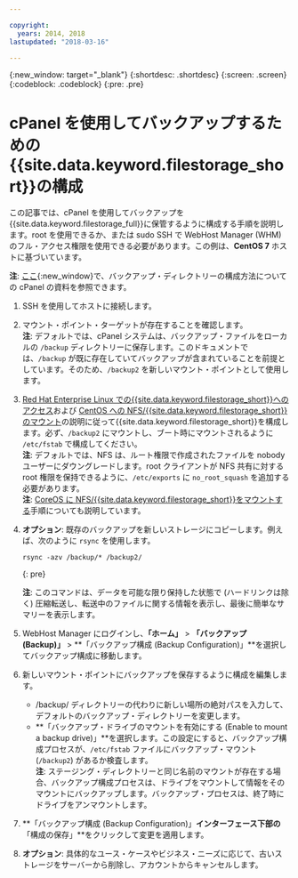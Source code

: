 ```yaml
---

copyright:
  years: 2014, 2018
lastupdated: "2018-03-16"

---
```

{:new_window: target="_blank"}
{:shortdesc: .shortdesc}
{:screen: .screen}
{:codeblock: .codeblock}
{:pre: .pre}
 
# cPanel を使用してバックアップするための{{site.data.keyword.filestorage_short}}の構成

この記事では、cPanel を使用してバックアップを{{site.data.keyword.filestorage_full}}に保管するように構成する手順を説明します。root を使用できるか、または sudo SSH で WebHost Manager (WHM) のフル・アクセス権限を使用できる必要があります。この例は、**CentOS 7** ホストに基づいています。

**注**: [ここ](https://docs.cpanel.net/display/68Docs/Backup+Configuration#BackupConfiguration-ConfigureBackupDirectory){:new_window}で、バックアップ・ディレクトリーの構成方法についての cPanel の資料を参照できます。

1. SSH を使用してホストに接続します。

2. マウント・ポイント・ターゲットが存在することを確認します。<br />
   **注**: デフォルトでは、cPanel システムは、バックアップ・ファイルをローカルの `/backup` ディレクトリーに保存します。このドキュメントでは、`/backup` が既に存在していてバックアップが含まれていることを前提としています。そのため、`/backup2` を新しいマウント・ポイントとして使用します。
   
3. [Red Hat Enterprise Linux での{{site.data.keyword.filestorage_short}}へのアクセス](accessing-file-storage-linux.html)および [CentOS への NFS/{{site.data.keyword.filestorage_short}}のマウント](mounting-nsf-file-storage.html)の説明に従って{{site.data.keyword.filestorage_short}}を構成します。必ず、`/backup2` にマウントし、ブート時にマウントされるように `/etc/fstab` で構成してください。<br />
   **注**: デフォルトでは、NFS は、ルート権限で作成されたファイルを nobody ユーザーにダウングレードします。root クライアントが NFS 共有に対する root 権限を保持できるように、`/etc/exports` に `no_root_squash` を追加する必要があります。<br />
   **注**: [CoreOS に NFS/{{site.data.keyword.filestorage_short}}をマウントする](mounting-storage-coreos.html)手順についても説明しています。<br />

4. **オプション**: 既存のバックアップを新しいストレージにコピーします。例えば、次のように `rsync` を使用します。
   ```
   rsync -azv /backup/* /backup2/
   ```
   {: pre}
    
    **注**: このコマンドは、データを可能な限り保持した状態で (ハードリンクは除く) 圧縮転送し、転送中のファイルに関する情報を表示し、最後に簡単なサマリーを表示します。
    
5.  WebHost Manager にログインし、**「ホーム」** > **「バックアップ (Backup)」** > **「バックアップ構成 (Backup Configuration)」**を選択してバックアップ構成に移動します。

6.  新しいマウント・ポイントにバックアップを保存するように構成を編集します。 
    - /backup/ ディレクトリーの代わりに新しい場所の絶対パスを入力して、デフォルトのバックアップ・ディレクトリーを変更します。 
    - **「バックアップ・ドライブのマウントを有効にする (Enable to mount a backup drive)」**を選択します。この設定にすると、バックアップ構成プロセスが、`/etc/fstab` ファイルにバックアップ・マウント (`/backup2`) があるか検査します。<br /> **注**: ステージング・ディレクトリーと同じ名前のマウントが存在する場合、バックアップ構成プロセスは、ドライブをマウントして情報をそのマウントにバックアップします。バックアップ・プロセスは、終了時にドライブをアンマウントします。 

7. **「バックアップ構成 (Backup Configuration)」**インターフェース下部の**「構成の保存」**をクリックして変更を適用します。

8. **オプション**: 具体的なユース・ケースやビジネス・ニーズに応じて、古いストレージをサーバーから削除し、アカウントからキャンセルします。
